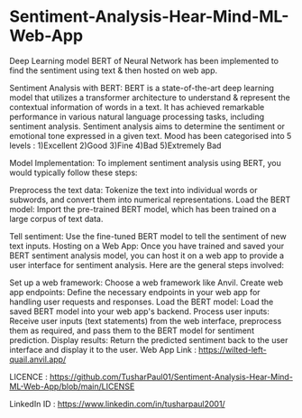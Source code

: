 # Sentiment-Analysis-Hear-Mind-ML-Web-App
Deep Learning model BERT of Neural Network has been implemented to find the sentiment using text &amp; then hosted on web app.

Sentiment Analysis with BERT:
BERT is a state-of-the-art deep learning model that utilizes a transformer architecture to understand & represent the contextual information of words in a text. It has achieved remarkable performance in various natural language processing tasks, including sentiment analysis. Sentiment analysis aims to determine the sentiment or emotional tone expressed in a given text.
Mood has been categorised into 5 levels : 1)Excellent 2)Good 3)Fine 4)Bad 5)Extremely Bad

Model Implementation:
To implement sentiment analysis using BERT, you would typically follow these steps:

Preprocess the text data: Tokenize the text into individual words or subwords, and convert them into numerical representations.
Load the BERT model: Import the pre-trained BERT model, which has been trained on a large corpus of text data.

Tell sentiment: Use the fine-tuned BERT model to tell the sentiment of new text inputs.
Hosting on a Web App:
Once you have trained and saved your BERT sentiment analysis model, you can host it on a web app to provide a user interface for sentiment analysis. Here are the general steps involved:

Set up a web framework: Choose a web framework like Anvil.
Create web app endpoints: Define the necessary endpoints in your web app for handling user requests and responses.
Load the BERT model: Load the saved BERT model into your web app's backend.
Process user inputs: Receive user inputs (text statements) from the web interface, preprocess them as required, and pass them to the BERT model for sentiment prediction.
Display results: Return the predicted sentiment back to the user interface and display it to the user.
Web App Link : https://wilted-left-quail.anvil.app/


LICENCE : https://github.com/TusharPaul01/Sentiment-Analysis-Hear-Mind-ML-Web-App/blob/main/LICENSE

LinkedIn ID : https://www.linkedin.com/in/tusharpaul2001/


